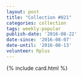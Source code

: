 ```yaml
---
layout: post
title: "Collection #021"
categories: collection
tags: weekly-popular
publish-date: '2016-08-22'
date-since: '2016-08-07'
date-until: '2016-08-13'
volunteer: Rplus
---
```


{% include card.html %}
